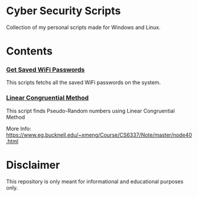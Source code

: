 # Cyber Security Scripts

Collection of my personal scripts made for Windows and Linux.

# Contents

### [Get Saved WiFi Passwords](https://github.com/manjotsidhu/CyberSecurity-Scripts/blob/master/01_Saved_WiFi_Passwords/list_wifi_passwords.py)
This scripts fetchs all the saved WiFi passwords on the system.

### [Linear Congruential Method](https://github.com/manjotsidhu/CyberSecurity-Scripts/blob/master/02_LCG/lcg.py)
This script finds Pseudo-Random numbers using Linear Congruential Method 

More Info: https://www.eg.bucknell.edu/~xmeng/Course/CS6337/Note/master/node40.html


# Disclaimer

This repository is only meant for informational and educational purposes only.
